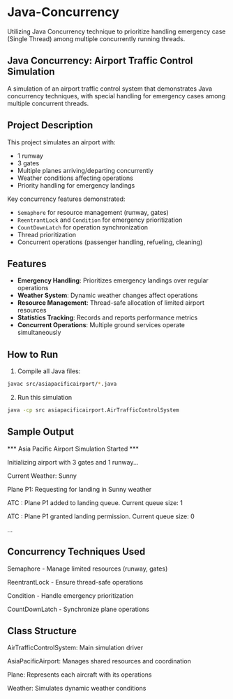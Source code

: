 # Java-Concurrency
Utilizing Java Concurrency technique to prioritize handling emergency case (Single Thread) among multiple concurrently running threads.

## Java Concurrency: Airport Traffic Control Simulation

A simulation of an airport traffic control system that demonstrates Java concurrency techniques, with special handling for emergency cases among multiple concurrent threads.

## Project Description

This project simulates an airport with:
- 1 runway
- 3 gates
- Multiple planes arriving/departing concurrently
- Weather conditions affecting operations
- Priority handling for emergency landings

Key concurrency features demonstrated:
- `Semaphore` for resource management (runway, gates)
- `ReentrantLock` and `Condition` for emergency prioritization
- `CountDownLatch` for operation synchronization
- Thread prioritization
- Concurrent operations (passenger handling, refueling, cleaning)

## Features

- **Emergency Handling**: Prioritizes emergency landings over regular operations
- **Weather System**: Dynamic weather changes affect operations
- **Resource Management**: Thread-safe allocation of limited airport resources
- **Statistics Tracking**: Records and reports performance metrics
- **Concurrent Operations**: Multiple ground services operate simultaneously

## How to Run

1. Compile all Java files:
```bash
javac src/asiapacificairport/*.java
```
2. Run this simulation
```bash
java -cp src asiapacificairport.AirTrafficControlSystem
```

## Sample Output
*** Asia Pacific Airport Simulation Started ***

Initializing airport with 3 gates and 1 runway...

Current Weather: Sunny

Plane P1: Requesting for landing in Sunny weather 

ATC     : Plane P1 added to landing queue. Current queue size: 1

ATC     : Plane P1 granted landing permission. Current queue size: 0

...

## Concurrency Techniques Used
Semaphore -	Manage limited resources (runway, gates)

ReentrantLock -	Ensure thread-safe operations

Condition -	Handle emergency prioritization

CountDownLatch -	Synchronize plane operations


## Class Structure
AirTrafficControlSystem: Main simulation driver

AsiaPacificAirport: Manages shared resources and coordination

Plane: Represents each aircraft with its operations

Weather: Simulates dynamic weather conditions
